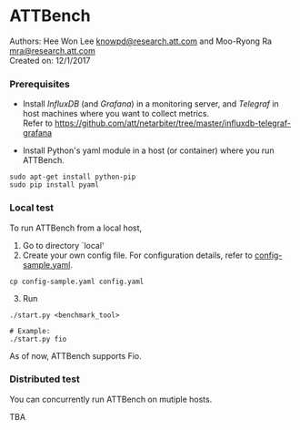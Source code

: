 # ATTBench 
Authors: Hee Won Lee <knowpd@research.att.com> and Moo-Ryong Ra <mra@research.att.com>   
Created on: 12/1/2017   

### Prerequisites
- Install *InfluxDB* (and *Grafana*) in a monitoring server, and *Telegraf* in host machines where you want to collect metrics.  
Refer to <https://github.com/att/netarbiter/tree/master/influxdb-telegraf-grafana>

- Install Python's yaml module in a host (or container) where you run ATTBench.
```
sudo apt-get install python-pip
sudo pip install pyaml
```

### Local test
To run ATTBench from a local host, 
1. Go to directory `local'
2. Create your own config file. For configuration details, refer to [config-sample.yaml](local/config-sample.yaml).  
```
cp config-sample.yaml config.yaml
```  
3. Run
```
./start.py <benchmark_tool>

# Example:
./start.py fio
```

As of now, ATTBench supports Fio.

### Distributed test
You can concurrently run ATTBench on mutiple hosts.   

TBA
